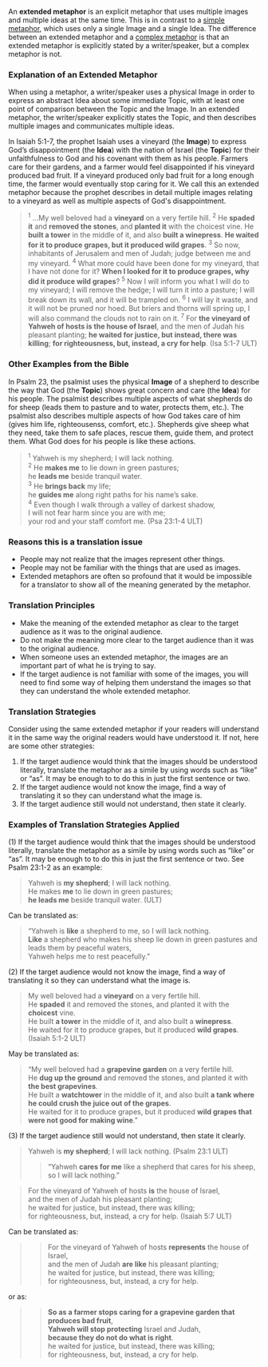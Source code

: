 
An **extended metaphor** is an explicit metaphor that uses multiple images and multiple ideas at the same time.  This is in contrast to a [simple metaphor](../figs-simetaphor/01.md), which uses only a single Image and a single Idea.  The difference between an extended metaphor and a [complex metaphor](../figs-cometaphor/01.md) is that an extended metaphor is explicitly stated by a writer/speaker, but a complex metaphor is not.

### Explanation of an Extended Metaphor

When using a metaphor, a writer/speaker uses a physical Image in order to express an abstract Idea about some immediate Topic, with at least one point of comparison between the Topic and the Image. In an extended metaphor, the writer/speaker explicitly states the Topic, and then describes multiple images and communicates multiple ideas.

In Isaiah 5:1-7, the prophet Isaiah uses a vineyard (the **Image**) to express God’s disappointment (the **Idea**) with the nation of Israel (the **Topic**) for their unfaithfulness to God and his covenant with them as his people. Farmers care for their gardens, and a farmer would feel disappointed if his vineyard produced bad fruit. If a vineyard produced only bad fruit for a long enough time, the farmer would eventually stop caring for it. We call this an extended metaphor because the prophet describes in detail multiple images relating to a vineyard as well as multiple aspects of God's disappointment.  

> <sup>1</sup> …My well beloved had a **vineyard** on a very fertile hill. <sup>2</sup> He **spaded it** and **removed the stones**, and **planted it** with the choicest vine. He **built a tower** in the middle of it, and also **built a winepress**. **He waited for it to produce grapes, but it produced wild grapes**. <sup>3</sup> So now, inhabitants of Jerusalem and men of Judah; judge between me and my vineyard. <sup>4</sup> What more could have been done for my vineyard, that I have not done for it? **When I looked for it to produce grapes, why did it produce wild grapes**? <sup>5</sup> Now I will inform you what I will do to my vineyard; I will remove the hedge; I will turn it into a pasture; I will break down its wall, and it will be trampled on. <sup>6</sup> I will lay it waste, and it will not be pruned nor hoed. But briers and thorns will spring up, I will also command the clouds not to rain on it. <sup>7</sup> For **the vineyard of Yahweh of hosts is the house of Israel**, and the men of Judah his pleasant planting; **he waited for justice, but instead, there was killing**; **for righteousness, but, instead, a cry for help**. (Isa 5:1-7 ULT)

### Other Examples from the Bible

In Psalm 23, the psalmist uses the physical **Image** of a shepherd to describe the way that God (the **Topic**) shows great concern and care (the **Idea**) for his people. The psalmist describes multiple aspects of what shepherds do for sheep (leads them to pasture and to water, protects them, etc.). The psalmist also describes multiple aspects of how God takes care of him (gives him life, righteousenss, comfort, etc.). Shepherds give sheep what they need, take them to safe places, rescue them, guide them, and protect them. What God does for his people is like these actions.

> <sup> 1</sup> Yahweh is my shepherd; I will lack nothing.  
> <sup> 2</sup> He **makes me** to lie down in green pastures;  
> he **leads me** beside tranquil water.  
> <sup> 3</sup> He **brings back** my life;  
> he **guides me** along right paths for his name’s sake.  
> <sup> 4</sup> Even though I walk through a valley of darkest shadow,  
> I will not fear harm since you are with me;  
> your rod and your staff comfort me. (Psa 23:1-4 ULT)

### Reasons this is a translation issue

* People may not realize that the images represent other things.
* People may not be familiar with the things that are used as images.
* Extended metaphors are often so profound that it would be impossible for a translator to show all of the meaning generated by the metaphor.

### Translation Principles

* Make the meaning of the extended metaphor as clear to the target audience as it was to the original audience.
* Do not make the meaning more clear to the target audience than it was to the original audience.
* When someone uses an extended metaphor, the images are an important part of what he is trying to say.
* If the target audience is not familiar with some of the images, you will need to find some way of helping them understand the images so that they can understand the whole extended metaphor.

### Translation Strategies

Consider using the same extended metaphor if your readers will understand it in the same way the original readers would have understood it. If not, here are some other strategies:

1. If the target audience would think that the images should be understood literally, translate the metaphor as a simile by using words such as “like” or “as”. It may be enough to to do this in just the first sentence or two.
1. If the target audience would not know the image, find a way of translating it so they can understand what the image is.
1. If the target audience still would not understand, then state it clearly.

### Examples of Translation Strategies Applied

(1)  If the target audience would think that the images should be understood literally, translate the metaphor as a simile by using words such as “like” or “as”. It may be enough to to do this in just the first sentence or two.  See Psalm 23:1-2 as an example:

> Yahweh is **my shepherd**; I will lack nothing.  
> He makes **me** to lie down in green pastures;  
> **he leads me** beside tranquil water. (ULT)

Can be translated as:

> “Yahweh is **like** a shepherd to me, so I will lack nothing.  
> **Like** a shepherd who makes his sheep lie down in green pastures and leads them by peaceful waters,  
> Yahweh helps me to rest peacefully.”

(2)  If the target audience would not know the image, find a way of translating it so they can understand what the image is.

> My well beloved had a **vineyard** on a very fertile hill.  
> He **spaded** it and removed the stones, and planted it with the **choicest** vine.  
> He built **a tower** in the middle of it, and also built a **winepress**.  
> He waited for it to produce grapes, but it produced **wild grapes**. (Isaiah 5:1-2 ULT)

May be translated as:

> “My well beloved had a **grapevine garden** on a very fertile hill.  
> He **dug up the ground** and removed the stones, and planted it with **the best grapevines**.  
> He built a **watchtower** in the middle of it, and also built **a tank where he could crush the juice out of the grapes**.  
> He waited for it to produce grapes, but it produced **wild grapes that were not good for making wine**.”

(3)  If the target audience still would not understand, then state it clearly.

> Yahweh is **my shepherd**; I will lack nothing. (Psalm 23:1 ULT)  
>> “Yahweh **cares for me** like a shepherd that cares for his sheep, so I will lack nothing.”
  
> For the vineyard of Yahweh of hosts **is** the house of Israel,  
> and the men of Judah his pleasant planting;  
> he waited for justice, but instead, there was killing;  
> for righteousness, but, instead, a cry for help. (Isaiah 5:7 ULT)

Can be translated as:

>> For the vineyard of Yahweh of hosts **represents** the house of Israel,  
>> and the men of Judah **are like** his pleasant planting;  
>> he waited for justice, but instead, there was killing;  
>> for righteousness, but, instead, a cry for help.

or as:

>> **So as a farmer stops caring for a grapevine garden that produces bad fruit**,  
>> **Yahweh will stop protecting** Israel and Judah,  
>> **because they do not do what is right**.  
>> he waited for justice, but instead, there was killing;  
>> for righteousness, but, instead, a cry for help.